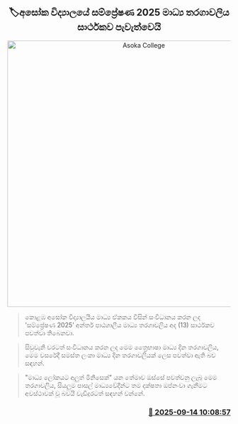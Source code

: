 <p align='center'><b><h2 align='center' title='Asoka College's Transmission 2025 Media Competition held successfully'>🏷අසෝක විද්‍යාලයේ සම්ප්‍රේෂණ 2025 මාධ්‍ය තරගාවලිය සාර්ථකව පැවැත්වෙයි</h2></b></p>
<p align='center'><img src='https://helakuru.sgp1.cdn.digitaloceanspaces.com/esana/images/lib/sampreshana-2025.jpg' width='600' alt='Asoka College's Transmission 2025 Media Competition held successfully'></p>

> කොළඹ අසෝක විද්‍යාලයීය මාධ්‍ය ඒකකය විසින් සංවිධානය කරන ලද 'සම්ප්‍රේෂණ 2025' අන්තර් පාඨශාලීය මාධ්‍ය තරගාවලිය අද (13) සාර්ථකව පවත්වා තිබෙනවා.

> සිවුවැනි වරටත් සංවිධානය කරන ලද මෙම ත්‍රෛභාෂා මාධ්‍ය දින තරගාවලිය, මෙම වසරේදී සමස්ත ලංකා මාධ්‍ය දින තරගාවලියක් ලෙස පවත්වා ඇති බව සඳහන්.

> "මාධ්‍ය ලෝකයට අලුත් මිනිසෙක්" යන තේමාව ඔස්සේ පවත්වනු ලැබූ මෙම තරගාවලිය, සියලුම පාසල් මාධ්‍යවේදීන්ට තම දක්ෂතා ඔප්නංවා ගැනීමට අවස්ථාවක් වූ බවයි වැඩිදුරටත් සඳහන් වන්නේ.



<h3 align='right'><a href='https://www.helakuru.lk/esana/p/113600/'>📅 2025-09-14 10:08:57</a></h3>
